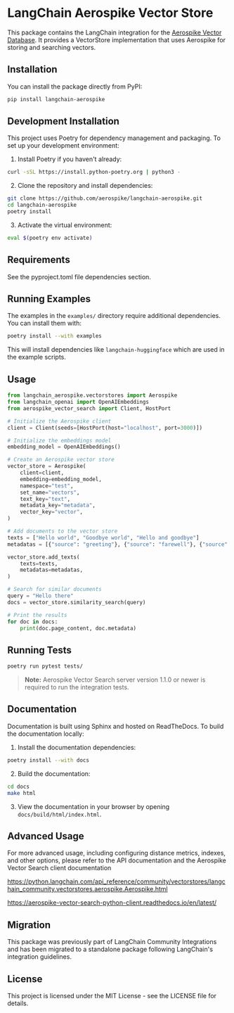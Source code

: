 # LangChain Aerospike Vector Store

This package contains the LangChain integration for the [Aerospike Vector Database](https://aerospike.com/products/vector-database/). It provides a VectorStore implementation that uses Aerospike for storing and searching vectors.

## Installation

You can install the package directly from PyPI:

```bash
pip install langchain-aerospike
```

## Development Installation

This project uses Poetry for dependency management and packaging. To set up your development environment:

1. Install Poetry if you haven't already:
```bash
curl -sSL https://install.python-poetry.org | python3 -
```

2. Clone the repository and install dependencies:
```bash
git clone https://github.com/aerospike/langchain-aerospike.git
cd langchain-aerospike
poetry install
```

3. Activate the virtual environment:
```bash
eval $(poetry env activate)
```

## Requirements

See the pyproject.toml file dependencies section.

## Running Examples

The examples in the `examples/` directory require additional dependencies. You can install them with:

```bash
poetry install --with examples
```

This will install dependencies like `langchain-huggingface` which are used in the example scripts.

## Usage

```python
from langchain_aerospike.vectorstores import Aerospike
from langchain_openai import OpenAIEmbeddings
from aerospike_vector_search import Client, HostPort

# Initialize the Aerospike client
client = Client(seeds=[HostPort(host="localhost", port=3000)])

# Initialize the embeddings model
embedding_model = OpenAIEmbeddings()

# Create an Aerospike vector store
vector_store = Aerospike(
    client=client,
    embedding=embedding_model,
    namespace="test",
    set_name="vectors",
    text_key="text",
    metadata_key="metadata",
    vector_key="vector",
)

# Add documents to the vector store
texts = ["Hello world", "Goodbye world", "Hello and goodbye"]
metadatas = [{"source": "greeting"}, {"source": "farewell"}, {"source": "mixed"}]

vector_store.add_texts(
    texts=texts,
    metadatas=metadatas,
)

# Search for similar documents
query = "Hello there"
docs = vector_store.similarity_search(query)

# Print the results
for doc in docs:
    print(doc.page_content, doc.metadata)
```

## Running Tests

```bash
poetry run pytest tests/
```

> **Note:** Aerospike Vector Search server version 1.1.0 or newer is required to run the integration tests.

## Documentation

Documentation is built using Sphinx and hosted on ReadTheDocs. To build the documentation locally:

1. Install the documentation dependencies:
```bash
poetry install --with docs
```

2. Build the documentation:
```bash
cd docs
make html
```

3. View the documentation in your browser by opening `docs/build/html/index.html`.

## Advanced Usage

For more advanced usage, including configuring distance metrics, indexes, and other options, please refer to the API documentation and the Aerospike Vector Search client documentation

https://python.langchain.com/api_reference/community/vectorstores/langchain_community.vectorstores.aerospike.Aerospike.html

https://aerospike-vector-search-python-client.readthedocs.io/en/latest/

## Migration

This package was previously part of LangChain Community Integrations and has been migrated to a standalone package following LangChain's integration guidelines.

## License

This project is licensed under the MIT License - see the LICENSE file for details.
